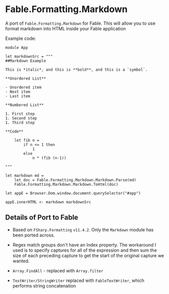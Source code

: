 # Fable.Formatting.Markdown

A port of `Fable.Formatting.Markdown` for Fable. This will allow you to use format markdown into HTML inside your Fable application

Example code:

```
module App

let markdownSrc = """
##Markdown Example

This is *italic*, and this is **bold**, and this is a `symbol`.

**Unordered List**

- Unordered item
- Next item
- Last item

**Numbered List**

1. First step
1. Second step
1. Third step

**Code**

    let fib n =
        if n <= 1 then
            1
        else
            n * (fib (n-1))

"""

let markdown md =
    let doc = Fable.Formatting.Markdown.Markdown.Parse(md)
    Fable.Formatting.Markdown.Markdown.ToHtml(doc)

let appE = Browser.Dom.window.document.querySelector("#app")

appE.innerHTML <- markdown markdownSrc
```

## Details of Port to Fable

- Based on `FSharp.Formatting` `v11.4.2`. Only the `Markdown` module has been ported across.

- Regex match groups don't have an Index property. The workaround I used is to specify captures for all of the expression and then sum the size of each preceding capture to get the start of the original capture we wanted.

- `Array.FindAll` - replaced with `Array.filter`

- `TextWriter/StringWriter` replaced with `FableTextWriter`, which performs string concatenation


